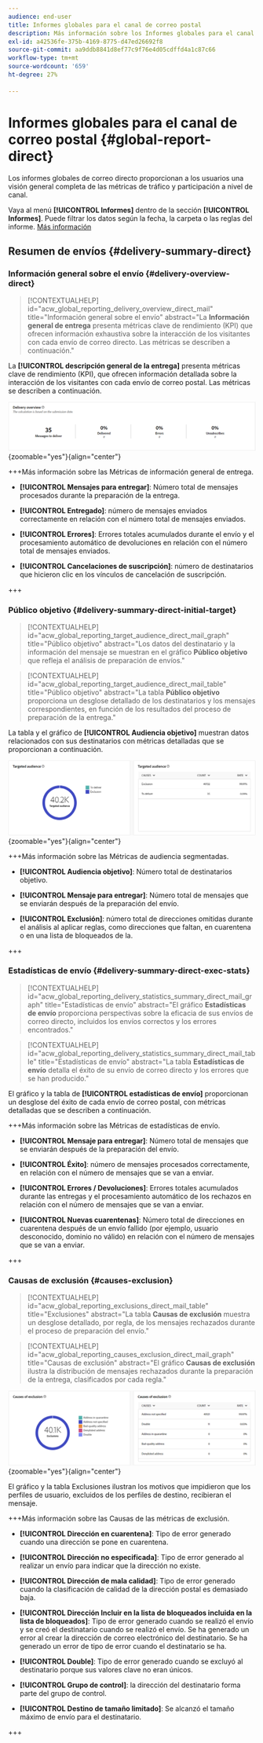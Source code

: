 ```yaml
---
audience: end-user
title: Informes globales para el canal de correo postal
description: Más información sobre los Informes globales para el canal de correo postal
exl-id: a42536fe-375b-4169-8775-d47ed26692f8
source-git-commit: aa9ddb8841d8ef77c9f76e4d05cdffd4a1c87c66
workflow-type: tm+mt
source-wordcount: '659'
ht-degree: 27%

---
```


# Informes globales para el canal de correo postal {#global-report-direct}

Los informes globales de correo directo proporcionan a los usuarios una visión general completa de las métricas de tráfico y participación a nivel de canal.

Vaya al menú **[!UICONTROL Informes]** dentro de la sección **[!UICONTROL Informes]**. Puede filtrar los datos según la fecha, la carpeta o las reglas del informe. [Más información](global-reports.md)

## Resumen de envíos {#delivery-summary-direct}

### Información general sobre el envío {#delivery-overview-direct}

>[!CONTEXTUALHELP]
>id="acw_global_reporting_delivery_overview_direct_mail"
>title="Información general sobre el envío"
>abstract="La **Información general de entrega** presenta métricas clave de rendimiento (KPI) que ofrecen información exhaustiva sobre la interacción de los visitantes con cada envío de correo directo. Las métricas se describen a continuación."

La **[!UICONTROL descripción general de la entrega]** presenta métricas clave de rendimiento (KPI), que ofrecen información detallada sobre la interacción de los visitantes con cada envío de correo postal. Las métricas se describen a continuación.

![Esta imagen muestra las métricas de información general de envío para los envíos de correo directo.](assets/global_report_direct_mail_delivery_overview.png){zoomable="yes"}{align="center"}

+++Más información sobre las Métricas de información general de entrega.

* **[!UICONTROL Mensajes para entregar]**: Número total de mensajes procesados durante la preparación de la entrega.

* **[!UICONTROL Entregado]**: número de mensajes enviados correctamente en relación con el número total de mensajes enviados.

* **[!UICONTROL Errores]**: Errores totales acumulados durante el envío y el procesamiento automático de devoluciones en relación con el número total de mensajes enviados.

* **[!UICONTROL Cancelaciones de suscripción]**: número de destinatarios que hicieron clic en los vínculos de cancelación de suscripción.

+++

### Público objetivo {#delivery-summary-direct-initial-target}

>[!CONTEXTUALHELP]
>id="acw_global_reporting_target_audience_direct_mail_graph"
>title="Público objetivo"
>abstract="Los datos del destinatario y la información del mensaje se muestran en el gráfico **Público objetivo** que refleja el análisis de preparación de envíos."

>[!CONTEXTUALHELP]
>id="acw_global_reporting_target_audience_direct_mail_table"
>title="Público objetivo"
>abstract="La tabla **Público objetivo** proporciona un desglose detallado de los destinatarios y los mensajes correspondientes, en función de los resultados del proceso de preparación de la entrega."

La tabla y el gráfico de **[!UICONTROL Audiencia objetivo]** muestran datos relacionados con sus destinatarios con métricas detalladas que se proporcionan a continuación.

![Esta imagen muestra las métricas de audiencia de destino para los envíos de correo directo.](assets/global_report_direct_mail_targeted_audience.png){zoomable="yes"}{align="center"}

+++Más información sobre las Métricas de audiencia segmentadas.

* **[!UICONTROL Audiencia objetivo]**: Número total de destinatarios objetivo.

* **[!UICONTROL Mensaje para entregar]**: Número total de mensajes que se enviarán después de la preparación del envío.

* **[!UICONTROL Exclusión]**: número total de direcciones omitidas durante el análisis al aplicar reglas, como direcciones que faltan, en cuarentena o en una lista de bloqueados de la.

+++

### Estadísticas de envío {#delivery-summary-direct-exec-stats}

>[!CONTEXTUALHELP]
>id="acw_global_reporting_delivery_statistics_summary_direct_mail_graph"
>title="Estadísticas de envío"
>abstract="El gráfico **Estadísticas de envío** proporciona perspectivas sobre la eficacia de sus envíos de correo directo, incluidos los envíos correctos y los errores encontrados."

>[!CONTEXTUALHELP]
>id="acw_global_reporting_delivery_statistics_summary_direct_mail_table"
>title="Estadísticas de envío"
>abstract="La tabla **Estadísticas de envío** detalla el éxito de su envío de correo directo y los errores que se han producido."

El gráfico y la tabla de **[!UICONTROL estadísticas de envío]** proporcionan un desglose del éxito de cada envío de correo postal, con métricas detalladas que se describen a continuación.

+++Más información sobre las Métricas de estadísticas de envío.

* **[!UICONTROL Mensaje para entregar]**: Número total de mensajes que se enviarán después de la preparación del envío.

* **[!UICONTROL Éxito]**: número de mensajes procesados correctamente, en relación con el número de mensajes que se van a enviar.

* **[!UICONTROL Errores / Devoluciones]**: Errores totales acumulados durante las entregas y el procesamiento automático de los rechazos en relación con el número de mensajes que se van a enviar.

* **[!UICONTROL Nuevas cuarentenas]**: Número total de direcciones en cuarentena después de un envío fallido (por ejemplo, usuario desconocido, dominio no válido) en relación con el número de mensajes que se van a enviar.

+++

### Causas de exclusión {#causes-exclusion}

>[!CONTEXTUALHELP]
>id="acw_global_reporting_exclusions_direct_mail_table"
>title="Exclusiones"
>abstract="La tabla **Causas de exclusión** muestra un desglose detallado, por regla, de los mensajes rechazados durante el proceso de preparación del envío."

>[!CONTEXTUALHELP]
>id="acw_global_reporting_causes_exclusion_direct_mail_graph"
>title="Causas de exclusión"
>abstract="El gráfico **Causas de exclusión** ilustra la distribución de mensajes rechazados durante la preparación de la entrega, clasificados por cada regla."

![Esta imagen muestra las causas de las métricas de exclusión para los envíos de correo directo.](assets/global_report_direct_mail_exclusions.png){zoomable="yes"}{align="center"}

El gráfico y la tabla Exclusiones ilustran los motivos que impidieron que los perfiles de usuario, excluidos de los perfiles de destino, recibieran el mensaje.

+++Más información sobre las Causas de las métricas de exclusión.

* **[!UICONTROL Dirección en cuarentena]**: Tipo de error generado cuando una dirección se pone en cuarentena.

* **[!UICONTROL Dirección no especificada]**: Tipo de error generado al realizar un envío para indicar que la dirección no existe.

* **[!UICONTROL Dirección de mala calidad]**: Tipo de error generado cuando la clasificación de calidad de la dirección postal es demasiado baja.

* **[!UICONTROL Dirección Incluir en la lista de bloqueados incluida en la lista de bloqueados]**: Tipo de error generado cuando se realizó el envío y se creó el destinatario cuando se realizó el envío. Se ha generado un error al crear la dirección de correo electrónico del destinatario. Se ha generado un error de tipo de error cuando el destinatario se ha.

* **[!UICONTROL Double]**: Tipo de error generado cuando se excluyó al destinatario porque sus valores clave no eran únicos.

* **[!UICONTROL Grupo de control]**: la dirección del destinatario forma parte del grupo de control.

* **[!UICONTROL Destino de tamaño limitado]**: Se alcanzó el tamaño máximo de envío para el destinatario.

+++